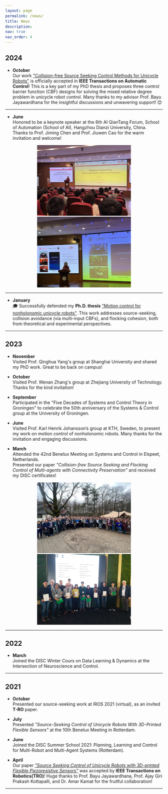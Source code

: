 ```yaml
---
layout: page
permalink: /news/
title: News
description: 
nav: true
nav_order: 4
---
```


## 2024

- **October**  
Our work ["Collision-free Source Seeking Control Methods for Unicycle Robots"](https://ieeexplore.ieee.org/document/10735338) is officially accepted in **IEEE Transactions on Automatic Control**! This is a key part of my PhD thesis and proposes three control barrier function (CBF) designs for solving the mixed relative degree problem in unicycle robot control. Many thanks to my advisor Prof. Bayu Jayawardhana for the insightful discussions and unwavering support! 😊

---

- **June**  
Honored to be a keynote speaker at the 6th AI QianTang Forum, School of Automation (School of AI), Hangzhou Dianzi University, China.  Thanks to Prof. Jiming Chen and Prof. Jiuwen Cao for the warm invitation and welcome!
<center class="half">
  <img src="/assets/img/news/hangzhou_1.jpg" width="300"/>
  <img src="/assets/img/news/hangzhou_2.jpg" width="300"/>
</center>

---

- **January**  
🎓 Successfully defended my **Ph.D. thesis**  ["Motion control for nonholonomic unicycle robots"](https://research.rug.nl/en/publications/motion-control-for-nonholonomic-unicycle-robots).  This work addresses source-seeking, collision avoidance (via multi-input CBFs), and flocking cohesion, both from theoretical and experimental perspectives.

---

## 2023

- **November**  
Visited Prof. Qinghua Yang's group at Shanghai University and shared my PhD work. Great to be back on campus!

- **October**  
Visited Prof. Wenan Zhang's group at Zhejiang University of Technology. Thanks for the kind invitation!

- **September**  
Participated in the "Five Decades of Systems and Control Theory in Groningen" to celebrate the 50th anniversary of the Systems & Control group at the University of Groningen.

- **June**  
Visited Prof. Karl Henrik Johansson’s group at KTH, Sweden, to present my work on motion control of nonholonomic robots. Many thanks for the invitation and engaging discussions.

- **March**  
Attended the 42nd Benelux Meeting on Systems and Control in Elspeet, Netherlands.  
Presented our paper *"Collision-free Source Seeking and Flocking Control of Multi-agents with Connectivity Preservation"* and received my DISC certificates!

<center class="half">
  <img src="/assets/img/news/disc_2023_1.jpg" width="300"/>
  <img src="/assets/img/news/disc_2023_2.jpg" width="300"/>
</center>

---

## 2022

- **March**  
Joined the DISC Winter Cours on Data Learning & Dynamics at the Intersection of Neuroscience and Control.

---

## 2021

- **October**  
Presented our source-seeking work at IROS 2021 (virtual), as an invited **T-RO** paper.

- **July**  
Presented *"Source-Seeking Control of Unicycle Robots With 3D-Printed Flexible Sensors"* at the 10th Benelux Meeting in Rotterdam.

- **June**  
Joined the DISC Summer School 2021: Planning, Learning and Control for Multi-Robot and Multi-Agent Systems (Rotterdam).

- **April**  
Our paper [*"Source Seeking Control of Unicycle Robots with 3D-printed Flexible Piezoresistive Sensors"*](https://ieeexplore.ieee.org/document/9458274) was accepted by **IEEE Transactions on Robotics(TRO)**!  Huge thanks to Prof. Bayu Jayawardhana, Prof. Ajay Giri Prakash Kottapalli, and Dr. Amar Kamat for the fruitful collaboration!

---
